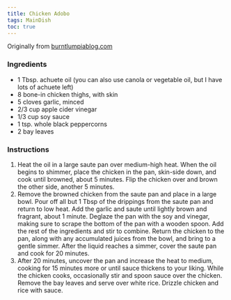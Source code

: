 ```yaml
---
title: Chicken Adobo
tags: MainDish
toc: true
---
```


Originally from [burntlumpiablog.com](http://burntlumpiablog.com/2007/05/chicken_adobo_y.html)

### Ingredients

*   1 Tbsp. achuete oil (you can also use canola or vegetable oil, but I have lots of achuete left)
*   8 bone-in chicken thighs, with skin
*   5 cloves garlic, minced
*   2/3 cup apple cider vinegar
*   1/3 cup soy sauce
*   1 tsp. whole black peppercorns
*   2 bay leaves

### Instructions

1.  Heat the oil in a large saute pan over medium-high heat. When the oil begins to shimmer, place the chicken in the pan, skin-side down, and cook until browned, about 5 minutes. Flip the chicken over and brown the other side, another 5 minutes.
2.  Remove the browned chicken from the saute pan and place in a large bowl. Pour off all but 1 Tbsp of the drippings from the saute pan and return to low heat. Add the garlic and saute until lightly brown and fragrant, about 1 minute. Deglaze the pan with the soy and vinegar, making sure to scrape the bottom of the pan with a wooden spoon. Add the rest of the ingredients and stir to combine. Return the chicken to the pan, along with any accumulated juices from the bowl, and bring to a gentle simmer. After the liquid reaches a simmer, cover the saute pan and cook for 20 minutes.
3.  After 20 minutes, uncover the pan and increase the heat to medium, cooking for 15 minutes more or until sauce thickens to your liking. While the chicken cooks, occasionally stir and spoon sauce over the chicken. Remove the bay leaves and serve over white rice. Drizzle chicken and rice with sauce.